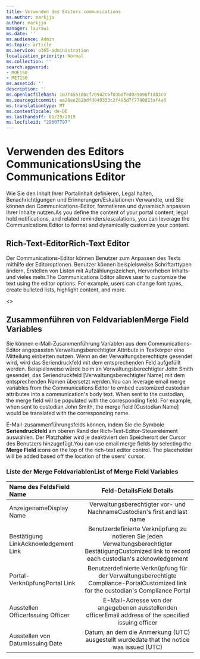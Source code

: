 ```yaml
---
title: Verwenden des Editors communications
ms.author: markjjo
author: markjjo
manager: laurawi
ms.date: ''
ms.audience: Admin
ms.topic: article
ms.service: o365-administration
localization_priority: Normal
ms.collection: ''
search.appverid:
- MOE150
- MET150
ms.assetid: ''
description: ''
ms.openlocfilehash: 107f45510bcf70942c6f03bdfed0a9090f1d83c0
ms.sourcegitcommit: ee28ee2b2bdfd049333c2f495d7f7780d13af4a6
ms.translationtype: MT
ms.contentlocale: de-DE
ms.lasthandoff: 01/29/2019
ms.locfileid: "29607797"
---
```

# <a name="using-the-communications-editor"></a><span data-ttu-id="e8a90-102">Verwenden des Editors Communications</span><span class="sxs-lookup"><span data-stu-id="e8a90-102">Using the Communications Editor</span></span>
<span data-ttu-id="e8a90-103">Wie Sie den Inhalt Ihrer Portalinhalt definieren, Legal halten, Benachrichtigungen und Erinnerungen/Eskalationen Verwandte, und Sie können den Communications-Editor, formatieren und dynamisch anpassen Ihrer Inhalte nutzen.</span><span class="sxs-lookup"><span data-stu-id="e8a90-103">As you define the content of your portal content, legal hold notifications, and related reminders/escalations, you can leverage the Communications Editor to format and dynamically customize your content.</span></span>

## <a name="rich-text-editor"></a><span data-ttu-id="e8a90-104">Rich-Text-Editor</span><span class="sxs-lookup"><span data-stu-id="e8a90-104">Rich-Text Editor</span></span> 

<span data-ttu-id="e8a90-p101">Der Communications-Editor können Benutzer zum Anpassen des Texts mithilfe der Editoroptionen. Benutzer können beispielsweise Schriftarttypen ändern, Erstellen von Listen mit Aufzählungszeichen, Hervorheben Inhalts- und vieles mehr.</span><span class="sxs-lookup"><span data-stu-id="e8a90-p101">The Communications Editor allows user to customize the text using the editor options. For example, users can change font types, create bulleted lists, highlight content, and more.</span></span> 

<<include screenshot>>

## <a name="merge-field-variables"></a><span data-ttu-id="e8a90-107">Zusammenführen von Feldvariablen</span><span class="sxs-lookup"><span data-stu-id="e8a90-107">Merge Field Variables</span></span>

<span data-ttu-id="e8a90-p102">Sie können e-Mail-Zusammenführung Variablen aus dem Communications-Editor angepassten Verwaltungsberechtigter Attribute in Textkörper eine Mitteilung einbetten nutzen. Wenn an der Verwaltungsberechtigte gesendet wird, wird das Seriendruckfeld mit dem entsprechenden Feld aufgefüllt werden. Beispielsweise würde beim an Verwaltungsberechtigter John Smith gesendet, das Seriendruckfeld [Verwaltungsberechtigter Name] mit dem entsprechenden Namen übersetzt werden.</span><span class="sxs-lookup"><span data-stu-id="e8a90-p102">You can leverage email merge variables from the Communications Editor to embed customized custodian attributes into a communication's body text. When sent to the custodian, the merge field will be populated with the corresponding field. For example, when sent to custodian John Smith, the merge field [Custodian Name] would be translated with the corresponding name.</span></span> 

<span data-ttu-id="e8a90-p103">E-Mail-zusammenführungsfelds können, indem Sie die Symbole **Seriendruckfeld** am oberen Rand der Rich-Text-Editor-Steuerelement auswählen. Der Platzhalter wird je deaktiviert den Speicherort der Cursor des Benutzers hinzugefügt.</span><span class="sxs-lookup"><span data-stu-id="e8a90-p103">You can use email merge fields by selecting the **Merge Field** icons on the top of the rich-text editor control. The placeholder will be added based off the location of the users' cursor.</span></span> 

### <a name="list-of-merge-field-variables"></a><span data-ttu-id="e8a90-113">Liste der Merge Feldvariablen</span><span class="sxs-lookup"><span data-stu-id="e8a90-113">List of Merge Field Variables</span></span>
| <span data-ttu-id="e8a90-114">Name des Felds</span><span class="sxs-lookup"><span data-stu-id="e8a90-114">Field Name</span></span>                  | <span data-ttu-id="e8a90-115">Feld-Details</span><span class="sxs-lookup"><span data-stu-id="e8a90-115">Field Details</span></span> | 
| :------------------- | :-------------------: |
| <span data-ttu-id="e8a90-116">Anzeigename</span><span class="sxs-lookup"><span data-stu-id="e8a90-116">Display Name</span></span>  | <span data-ttu-id="e8a90-117">Verwaltungsberechtigter vor- und Nachname</span><span class="sxs-lookup"><span data-stu-id="e8a90-117">Custodian's first and last name</span></span> | 
| <span data-ttu-id="e8a90-118">Bestätigung Link</span><span class="sxs-lookup"><span data-stu-id="e8a90-118">Acknowledgement Link</span></span>                 | <span data-ttu-id="e8a90-119">Benutzerdefinierte Verknüpfung zu notieren Sie jeden Verwaltungsberechtigter Bestätigung</span><span class="sxs-lookup"><span data-stu-id="e8a90-119">Customized link to record each custodian's acknowledgement</span></span>                 |
| <span data-ttu-id="e8a90-120">Portal-Verknüpfung</span><span class="sxs-lookup"><span data-stu-id="e8a90-120">Portal Link</span></span>     | <span data-ttu-id="e8a90-121">Benutzerdefinierte Verknüpfung für der Verwaltungsberechtigte Compliance-Portal</span><span class="sxs-lookup"><span data-stu-id="e8a90-121">Customized link for the custodian's Compliance Portal</span></span>                 |
| <span data-ttu-id="e8a90-122">Ausstellen Officer</span><span class="sxs-lookup"><span data-stu-id="e8a90-122">Issuing Officer</span></span>                   | <span data-ttu-id="e8a90-123">E-Mail-Adresse von der angegebenen ausstellenden officer</span><span class="sxs-lookup"><span data-stu-id="e8a90-123">Email address of the specified issuing officer</span></span>                   |
| <span data-ttu-id="e8a90-124">Ausstellen von Datum</span><span class="sxs-lookup"><span data-stu-id="e8a90-124">Issuing Date</span></span>                   | <span data-ttu-id="e8a90-125">Datum, an dem die Anmerkung (UTC) ausgestellt wurde</span><span class="sxs-lookup"><span data-stu-id="e8a90-125">date that the notice was issued (UTC)</span></span>              |